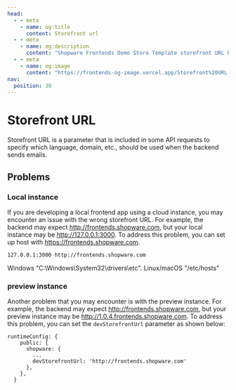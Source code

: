 ```yaml
---
head:
  - - meta
    - name: og:title
      content: Storefront url
  - - meta
    - name: og:description
      content: "Shopware Frontends Demo Store Template storefront URL handling"
  - - meta
    - name: og:image
      content: "https://frontends-og-image.vercel.app/Storefront%20URL.png"
nav:
  position: 30
---
```


# Storefront URL

Storefront URL is a parameter that is included in some API requests to specify which language, domain, etc., should be used when the backend sends emails.

## Problems

### Local instance

If you are developing a local frontend app using a cloud instance, you may encounter an issue with the wrong storefront URL. For example, the backend may expect http://frontends.shopware.com, but your local instance may be http://127.0.0.1:3000. To address this problem, you can set up host with https://frontends.shopware.com.

`127.0.0.1:3000 http://frontends.shopware.com`

Windows "C:\Windows\System32\drivers\etc".
Linux/macOS "/etc/hosts"

### preview instance

Another problem that you may encounter is with the preview instance. For example, the backend may expect http://frontends.shopware.com, but your preview instance may be http://1.0.4.frontends.shopware.com. To address this problem, you can set the `devStorefrontUrl` parameter as shown below:

```
runtimeConfig: {
    public: {
      shopware: {
        ...
        devStorefrontUrl: 'http://frontends.shopware.com'
      },
    },
  }
```
